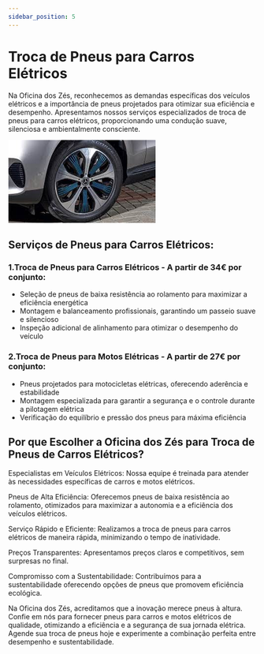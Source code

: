 ```yaml
---
sidebar_position: 5
---
```


# Troca de Pneus para Carros Elétricos 

Na Oficina dos Zés, reconhecemos as demandas específicas dos veículos elétricos e a importância de pneus projetados para otimizar sua eficiência e desempenho. Apresentamos nossos serviços especializados de troca de pneus para carros elétricos, proporcionando uma condução suave, silenciosa e ambientalmente consciente.

![Alt text](image.png)

## Serviços de Pneus para Carros Elétricos:

### 1.Troca de Pneus para Carros Elétricos - A partir de 34€ por conjunto:

- Seleção de pneus de baixa resistência ao rolamento para maximizar a eficiência energética
- Montagem e balanceamento profissionais, garantindo um passeio suave e silencioso
- Inspeção adicional de alinhamento para otimizar o desempenho do veículo

### 2.Troca de Pneus para Motos Elétricas - A partir de 27€ por conjunto:

- Pneus projetados para motocicletas elétricas, oferecendo aderência e estabilidade
- Montagem especializada para garantir a segurança e o controle durante a pilotagem elétrica
- Verificação do equilíbrio e pressão dos pneus para máxima eficiência

## Por que Escolher a Oficina dos Zés para Troca de Pneus de Carros Elétricos?

Especialistas em Veículos Elétricos: Nossa equipe é treinada para atender às necessidades específicas de carros e motos elétricos.

Pneus de Alta Eficiência: Oferecemos pneus de baixa resistência ao rolamento, otimizados para maximizar a autonomia e a eficiência dos veículos elétricos.

Serviço Rápido e Eficiente: Realizamos a troca de pneus para carros elétricos de maneira rápida, minimizando o tempo de inatividade.

Preços Transparentes: Apresentamos preços claros e competitivos, sem surpresas no final.

Compromisso com a Sustentabilidade: Contribuímos para a sustentabilidade oferecendo opções de pneus que promovem eficiência ecológica.

Na Oficina dos Zés, acreditamos que a inovação merece pneus à altura. Confie em nós para fornecer pneus para carros e motos elétricos de qualidade, otimizando a eficiência e a segurança de sua jornada elétrica. Agende sua troca de pneus hoje e experimente a combinação perfeita entre desempenho e sustentabilidade.